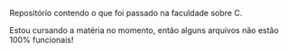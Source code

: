 Repositório contendo o que foi passado na faculdade sobre C.

Estou cursando a matéria no momento, então alguns arquivos não estão 100% funcionais!
